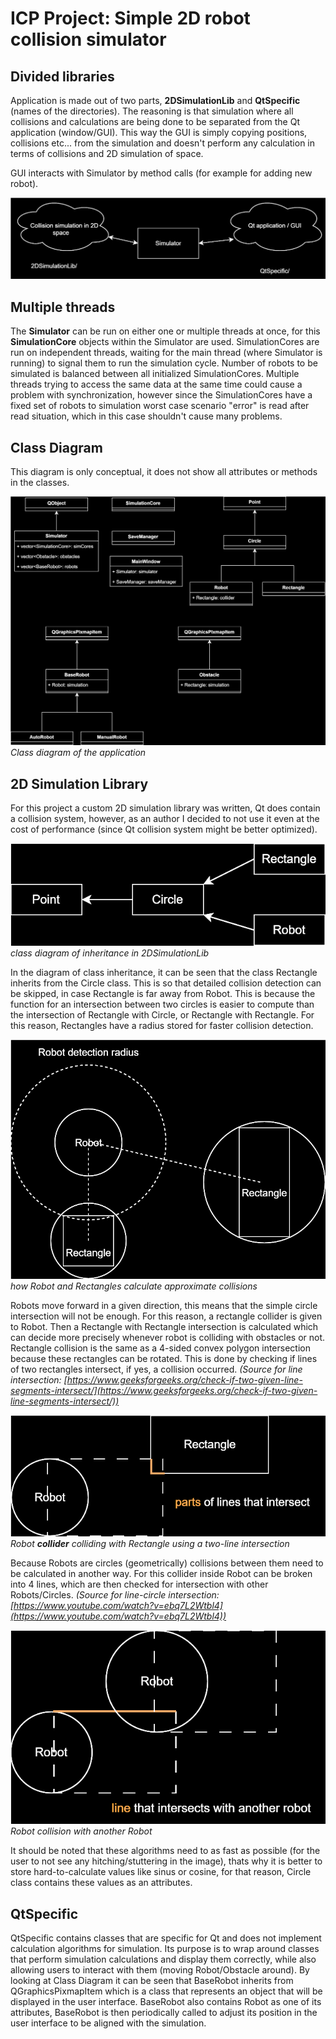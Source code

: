 # ICP Project: Simple 2D robot collision simulator

## Divided libraries
Application is made out of two parts, **2DSimulationLib** and **QtSpecific** (names of the directories). The reasoning is that simulation where all collisions and calculations are being done to be separated from the Qt application (window/GUI). This way the GUI is simply copying positions, collisions etc... from the simulation and doesn't perform any calculation in terms of collisions and 2D simulation of space.

GUI interacts with Simulator by method calls (for example for adding new robot).

![](icp_img1.drawio.svg)

## Multiple threads
The **Simulator** can be run on either one or multiple threads at once, for this **SimulationCore** objects within the Simulator are used. SimulationCores are run on independent threads, waiting for the main thread (where Simulator is running) to signal them to run the simulation cycle. Number of robots to be simulated is balanced between all initialized SimulationCores. Multiple threads trying to access the same data at the same time could cause a problem with synchronization, however since the SimulationCores have a fixed set of robots to simulation worst case scenario "error" is read after read situation, which in this case shouldn't cause many problems.


## Class Diagram
This diagram is only conceptual, it does not show all attributes or methods in the classes.

![](icp_img6.drawio.svg)<br>
*Class diagram of the application*


## 2D Simulation Library
For this project a custom 2D simulation library was written, Qt does contain a collision system, however, as an author I decided to not use it even at the cost of performance (since Qt collision system might be better optimized).

![](icp_img2.drawio.svg)<br>
*class diagram of inheritance in 2DSimulationLib*

In the diagram of class inheritance, it can be seen that the class Rectangle inherits from the Circle class. This is so that detailed collision detection can be skipped, in case Rectangle is far away from Robot. This is because the function for an intersection between two circles is easier to compute than the intersection of Rectangle with Circle, or Rectangle with Rectangle. For this reason, Rectangles have a radius stored for faster collision detection.

![](icp_img3.drawio.svg)<br>
*how Robot and Rectangles calculate approximate collisions*


Robots move forward in a given direction, this means that the simple circle intersection will not be enough. For this reason, a rectangle collider is given to Robot. Then a Rectangle with Rectangle intersection is calculated which can decide more precisely whenever robot is colliding with obstacles or not. Rectangle collision is the same as a 4-sided convex polygon intersection because these rectangles can be rotated. This is done by checking if lines of two rectangles intersect, if yes, a collision occurred.
*(Source for line intersection: [https://www.geeksforgeeks.org/check-if-two-given-line-segments-intersect/](https://www.geeksforgeeks.org/check-if-two-given-line-segments-intersect/))*

![](icp_img4.drawio.svg)<br>
*Robot **collider** colliding with Rectangle using a two-line intersection*

Because Robots are circles (geometrically) collisions between them need to be calculated in another way. For this collider inside Robot can be broken into 4 lines, which are then checked for intersection with other Robots/Circles. 
*(Source for line-circle intersection: [https://www.youtube.com/watch?v=ebq7L2Wtbl4](https://www.youtube.com/watch?v=ebq7L2Wtbl4))*

![](icp_img5.drawio.svg)<br>
*Robot collision with another Robot*

It should be noted that these algorithms need to as fast as possible (for the user to not see any hitching/stuttering in the image), thats why it is better to store hard-to-calculate values like sinus or cosine, for that reason, Circle class contains these values as an attributes.

## QtSpecific
QtSpecific contains classes that are specific for Qt and does not implement calculation algorithms for simulation. Its purpose is to wrap around classes that perform simulation calculations and display them correctly, while also allowing users to interact with them (moving Robot/Obstacle around). By looking at Class Diagram it can be seen that BaseRobot inherits from QGraphicsPixmapItem which is a class that represents an object that will be displayed in the user interface. BaseRobot also contains Robot as one of its attributes, BaseRobot is then periodically called to adjust its position in the user interface to be aligned with the simulation.